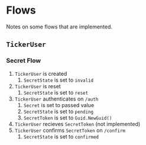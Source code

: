 # Flows

Notes on some flows that are implemented.

## `TickerUser`

### Secret Flow

1. `TickerUser` is created
    1. `SecretState` is set to `invalid`
1. `TickerUser` is reset
    1. `SecretState` is set to `reset`
1. `TickerUser` authenticates on `/auth`
    1. `Secret` is set to passed value
    1. `SecretState` is set to `pending`
    1. `SecretToken` is set to `Guid.NewGuid()`
1. `TickerUser` recieves `SecretToken` (not implemented)
1. `TickerUser` confirms `SecretToken` on `/confirm`
    1. `SecretState` is set to `confirmed`
